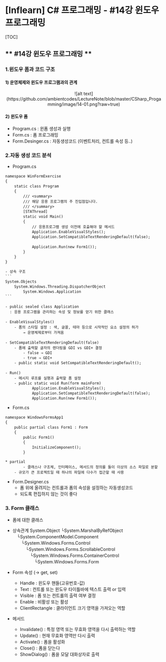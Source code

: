 # [Inflearn] C# 프로그래밍 - #14강 윈도우 프로그래밍
[TOC]
## ** #14강 윈도우 프로그래밍 **
### 1.윈도우 폼과 코드 구조
#### 1) 운영체제와 윈도우 프로그램과의 관계
<center>![alt text](https://github.com/ambientcodes/LectureNote/blob/master/CSharp_Progamming/image/14-01.png?raw=true)</center>

#### 2) 윈도우 폼
- Program.cs : 윈폼 생성과 실행
- Form.cs : 폼 프로그래밍
- Form.Desinger.cs : 자동생성코드 (이벤트처리, 컨트롤 속성 등..)

### 2.자동 생성 코드 분석
- Program.cs
```
namespace WinFormExercise
{
    static class Program
    {
        /// <summary>
        /// 해당 응용 프로그램의 주 진입점입니다.
        /// </summary>
        [STAThread]
        static void Main()
        {
            // 응용프로그램 생성 이전에 호출해야 할 메서드
            Application.EnableVisualStyles();
            Application.SetCompatibleTextRenderingDefault(false);
            
            Application.Run(new Form1());
        }
    }
}
```


    - 상속 구조
    ```
    System.Objects
        System.Windows.Threading.DispatcherObject
            System.Windows.Application
    ```

    - public sealed class Application
      : 응용 프로그램을 관리하는 속성 및 정보를 얻기 위한 클래스

    - EnableVisualStyles()
        - 폼의 스타일 설정 : 색, 글꼴, 테마 등으로 시작적인 요소 설정의 허가
            → 운영체제로부터 가져옴

    - SetCompatibleTextRenderingDefault(false)
        - 폼에 출력할 글자의 렌더링을 GDI vs GDI+ 결정
            - false → GDI
            - true → GDI+
        - public static void SetCompatibleTextRenderingDefault();

    - Run()
        - 메시지 루프를 실행과 출력할 폼 설정
        - public static void Run(form mainForm)
                Application.EnableVisualStyles();
                Application.SetCompatibleTextRenderingDefault(false);
                Application.Run(new Form1());


- Form.cs
```
namespace WindowsFormsApp1
{
    public partial class Form1 : Form
    {
        public Form1()
        {
            InitializeComponent();
        }
```

	* partial
      		- 클래스나 구조체, 인터페이스, 메서드의 정의를 둘이 이상의 소스 파일로 분할
		- 규모가 큰 프로젝트일 때 하나의 파일에 다수가 접근할 때 사용

- Form.Designer.cs
    - 폼 위에 올려지는 컨트롤과 폼의 속성을 설정하는 자동생성코드
    - 되도록 편집하지 않는 것이 좋다

### 3. Form 클래스
- 폼에 대한 클래스
- 상속관계
	System.Object
    └System.MarshalByRefObject
    　└System.ComponentModel.Component
    　　└System.Windows.Forms.Control
    　　　└System.Windows.Forms.ScrollableControl
    　　　　└System.Windows.Forms.ContainerControl
     　　　　　└System.Windows.Forms.Form

- Form 속성 (→ get, set)
	- Handle : 윈도우 핸들(고유번호-값)
	- Text : 컨트롤 또는 윈도우 타이틀바에 텍스트 출력 or 입력
	- Visible : 폼 또는 컨트롤의 출력 여부 결정
	- Enable : 비활성 또는 활성
	- ClientRectangle : 클라이언트 크기 영역을 가져오는 역할

- 메서드
	- Invalidate() : 특정 영역 또는 무효화 영역을 다시 출력하는 역할
	- Update() : 현재 무효화 영역만 다시 출력
	- Activate() : 폼을 활성화
	- Close() : 폼을 닫는다
	- ShowDialog() : 폼을 모달 대화상자로 출력

